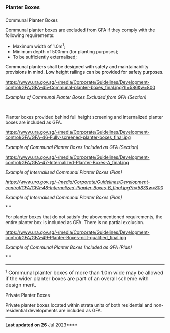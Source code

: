 ### Planter Boxes

### 

<a href="#CommunalPlanterBoxes" class="collapsible collapsed"
data-toggle="collapse"></a>

Communal Planter Boxes

Communal planter boxes are excluded from GFA if they comply with the
following requirements:

-   Maximum width of 1.0m<sup>1</sup>;
-   Minimum depth of 500mm (for planting purposes);
-   To be sufficiently externalised;

<span style="color: black;"> Communal planters shall be designed with
safety and maintainability provisions in mind. Low height railings can
be provided for safety purposes.</span>

<https://www.ura.gov.sg/-/media/Corporate/Guidelines/Development-control/GFA/GFA-45-Communal-planter-boxes_final.jpg?h=586&w=800>

*Examples of Communal Planter Boxes Excluded from GFA (Section)*

 

Planter boxes provided behind full height screening and internalized
planter boxes are included as GFA.

<https://www.ura.gov.sg/-/media/Corporate/Guidelines/Development-control/GFA/GFA-46-Fully-screened-planter-boxes_final.jpg> 

*Example of Communal Planter Boxes Included as GFA (Section)*

<https://www.ura.gov.sg/-/media/Corporate/Guidelines/Development-control/GFA/GFA-47-Internalized-Planter-Boxes-A_final.jpg>

*Example of Internalised Communal Planter Boxes (Plan)*

*<https://www.ura.gov.sg/-/media/Corporate/Guidelines/Development-control/GFA/GFA-48-Internalized-Planter-Boxes-B_final.jpg?h=583&w=800>*

*Example of Internalised Communal Planter Boxes (Plan)*

* *

For planter boxes that do not satisfy the abovementioned requirements,
the entire planter box is included as GFA. There is no partial
exclusion.

<https://www.ura.gov.sg/-/media/Corporate/Guidelines/Development-control/GFA/GFA-49-Planter-Boxes-not-qualified_final.jpg>

*Example of Communal Planter Boxes Included as GFA (Plan)*

* *

------------------------------------------------------------------------

<sup>1</sup><span style="font-size: medium; text-align: justify;"> Communal
planter boxes of more than 1.0m wide may be allowed if the wider planter
boxes are part of an overall scheme with design merit.</span>

<a href="#PrivatePlanterBoxes" class="collapsible collapsed"
data-toggle="collapse"></a>

Private Planter Boxes

Private planter boxes located within strata units of both residential
and non-residential developments are included as GFA.

------------------------------------------------------------------------

**Last updated on 26** Jul 2023****
